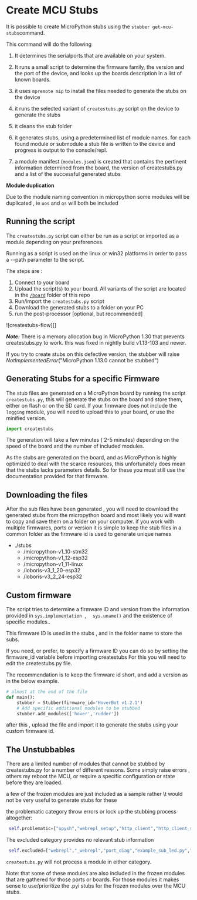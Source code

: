 # Create MCU Stubs

It is possible to create MicroPython stubs using the `stubber get-mcu-stubs`command.  

This command will do the following

1. It determines the serialports that are available on your system.
2. It runs a small script to determine the firmware family, the version and the port of the device, and looks up the boards description in a list of known boards.
3. it uses `mpremote mip` to install the files needed to generate the stubs on the device
4. it runs the selected variant of  `createstubs.py` script on the device to generate the stubs


2. it cleans the stub folder 
3. it generates stubs, using a predetermined list of module names.
   for each found module or submodule a stub file is written to the device and progress is output to the console/repl.
4. a module manifest (`modules.json`) is created that contains the pertinent information determined from the board, the version of createstubs.py and a list of the successful generated stubs 

**Module duplication** 

Due to the module naming convention in micropython some modules will be duplicated , ie `uos` and `os` will both be included 

## Running the script

The `createstubs.py` script can either be run as a script or imported as a module depending on your preferences.

Running as a script is used on the linux or win32 platforms in order to pass a --path parameter to the script.

The steps are : 

1. Connect to your board 
2. Upload the script(s) to your board. All variants of the script are located in the [`/board`](https://github.com/Josverl/micropython-stubber/tree/main/board) folder of this repo   
3. Run/import the `createstubs.py` script 
4. Download the generated stubs to a folder on your PC
5. run the post-processor [optional, but recommended]

![createstubs-flow][]



***Note:***  There is a memory allocation bug in MicroPython 1.30 that prevents createstubs.py to work.  this was fixed in nightly build v1.13-103 and newer.

If you try to create stubs on this defective version, the stubber will raise *NotImplementedError*("MicroPython 1.13.0 cannot be stubbed")

## Generating Stubs for a specific Firmware 

The stub files are generated on a MicroPython board by running the script `createstubs.py`, this will generate the stubs on the board and store them, either on flash or on the SD card.
If your firmware does not include the `logging` module, you will need to upload this to your board, or use the minified version.

``` python
import createstubs
```
The generation will take a few minutes ( 2-5 minutes) depending on the speed of the board and the number of included modules.

As the stubs are generated on the board, and as MicroPython is highly optimized to deal with the scarce resources, this unfortunately does mean that the stubs lacks parameters details. So for these you must still use the documentation provided for that firmware.

## Downloading the files

After the sub files have been generated , you will need to download the generated stubs from the micropython board and most likely you will want to copy and  save them on a folder on your computer. 
if you work with multiple firmwares, ports or version it is simple to keep the stub files in a common folder as the firmware id is used to generate unique names

- ./stubs
  - /micropython-v1_10-stm32
  - /micropython-v1_12-esp32
  - /micropython-v1_11-linux
  - /loboris-v3_1_20-esp32
  - /loboris-v3_2_24-esp32

## Custom firmware 

The script tries to determine a firmware ID and version from the information provided in `sys.implementation `,  `  sys.uname()` and the existence of specific modules..

This firmware ID is used in the stubs , and in the folder name to store the subs.

If you need, or prefer, to specify a firmware ID you can do so by setting the firmware_id variable before importing createstubs
For this you will need to edit the createstubs.py file.  

The recommendation is to keep the firmware id short, and add a version as in the below example.

``` python
# almost at the end of the file
def main():
    stubber = Stubber(firmware_id='HoverBot v1.2.1')
    # Add specific additional modules to be stubbed
    stubber.add_modules(['hover','rudder'])

```

after this , upload the file and import it to generate the stubs using your custom firmware id.

## The Unstubbables 

There are a limited number of modules that cannot be stubbed by createstubs.py for a number of different reasons. Some simply raise errors , others my reboot the MCU, or require a specific configuration or state before they are loaded.

a few of the frozen modules are just included as a sample rather \t would not be very useful to generate stubs for these

the problematic category throw errors or lock up the stubbing process altogether: 

```python 
 self.problematic=["upysh","webrepl_setup","http_client","http_client_ssl","http_server","http_server_ssl"]
```

The excluded category provides no relevant stub information 

``` python 
 self.excluded=["webrepl","_webrepl","port_diag","example_sub_led.py","example_pub_button.py"]
```

`createstubs.py` will not process a module in either category.

Note: that some of these modules are also included in the frozen modules that are gathered for those ports or boards. 
For those modules it makes sense to use/prioritize the .pyi stubs for the frozen modules over the MCU stubs.
